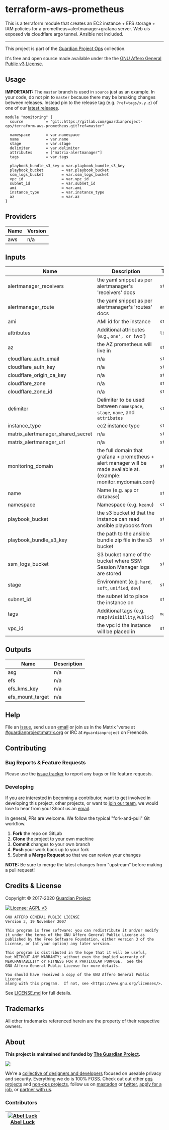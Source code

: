 <!-- 














  ** DO NOT EDIT THIS FILE
  ** 
  ** This file was automatically generated by the `build-harness`. 
  ** 1) Make all changes to `README.yaml` 
  ** 2) Run `make init` (you only need to do this once)
  ** 3) Run`make readme` to rebuild this file. 
  **
  ** (We maintain HUNDREDS of open source projects. This is how we maintain our sanity.)
  **















  -->

# terraform-aws-prometheus


This is a terraform module that creates an EC2 instance + EFS storage + IAM
policies for a prometheus+alertmanager+grafana server. Web uis exposed via
cloudflare argo tunnel. Ansible not included.


---


This project is part of the [Guardian Project Ops](https://gitlab.com/guardianproject-ops/) collection.







It's free and open source made available under the the [GNU Affero General Public v3 License](LICENSE.md).








## Usage


**IMPORTANT:** The `master` branch is used in `source` just as an example. In your code, do not pin to `master` because there may be breaking changes between releases.
Instead pin to the release tag (e.g. `?ref=tags/x.y.z`) of one of our [latest releases](https://gitlab.com/guardianproject-ops/terraform-aws-prometheus/-/tags).



```hcl
module "monitoring" {
  source          = "git::https://gitlab.com/guardianproject-ops/terraform-aws-prometheus.git?ref=master"

  namespace       = var.namespace
  name            = var.name
  stage           = var.stage
  delimiter       = var.delimiter
  attributes      = ["matrix-alertmanager"]
  tags            = var.tags

  playbook_bundle_s3_key = var.playbook_bundle_s3_key
  playbook_bucket        = var.playbook_bucket
  ssm_logs_bucket        = var.ssm_logs_bucket
  vpc_id                 = var.vpc_id
  subnet_id              = var.subnet_id
  ami                    = var.ami
  instance_type          = var.instance_type
  az                     = var.az
}
```






## Providers

| Name | Version |
|------|---------|
| aws | n/a |

## Inputs

| Name | Description | Type | Default | Required |
|------|-------------|------|---------|:-----:|
| alertmanager\_receivers | the yaml snippet as per alertmanager's 'receivers' docs | `string` | n/a | yes |
| alertmanager\_route | the yaml snippet as per alertmanager's 'routes' docs | `any` | n/a | yes |
| ami | AMI id for the instance | `string` | n/a | yes |
| attributes | Additional attributes (e.g., `one', or `two') | `list` | `[]` | no |
| az | the AZ prometheus will live in | `string` | n/a | yes |
| cloudflare\_auth\_email | n/a | `string` | n/a | yes |
| cloudflare\_auth\_key | n/a | `string` | n/a | yes |
| cloudflare\_origin\_ca\_key | n/a | `string` | n/a | yes |
| cloudflare\_zone | n/a | `string` | n/a | yes |
| cloudflare\_zone\_id | n/a | `string` | n/a | yes |
| delimiter | Delimiter to be used between `namespace`, `stage`, `name`, and `attributes` | `string` | `"-"` | no |
| instance\_type | ec2 instance type | `string` | `"t3.nano"` | no |
| matrix\_alertmanager\_shared\_secret | n/a | `string` | n/a | yes |
| matrix\_alertmanager\_url | n/a | `string` | n/a | yes |
| monitoring\_domain | the full domain that grafana + prometheus + alert manager will be made available at. (example: monitor.mydomain.com) | `string` | n/a | yes |
| name | Name  (e.g. `app` or `database`) | `string` | n/a | yes |
| namespace | Namespace (e.g. `keanu`) | `string` | n/a | yes |
| playbook\_bucket | the s3 bucket id that the instance can read ansible playbooks from | `string` | n/a | yes |
| playbook\_bundle\_s3\_key | the path to the ansible bundle zip file in the s3 bucket | `string` | n/a | yes |
| ssm\_logs\_bucket | S3 bucket name of the bucket where SSM Session Manager logs are stored | `string` | n/a | yes |
| stage | Environment (e.g. `hard`, `soft`, `unified`, `dev`) | `string` | n/a | yes |
| subnet\_id | the subnet id to place the instance on | `string` | n/a | yes |
| tags | Additional tags (e.g. map(`Visibility`,`Public`) | `map` | `{}` | no |
| vpc\_id | the vpc id the instance will be placed in | `string` | n/a | yes |

## Outputs

| Name | Description |
|------|-------------|
| asg | n/a |
| efs | n/a |
| efs\_kms\_key | n/a |
| efs\_mount\_target | n/a |





## Help

File an [issue](https://gitlab.com/guardianproject-ops/terraform-aws-prometheus/issues), send us an [email][email] or join us in the Matrix 'verse at [#guardianproject:matrix.org][matrix] or IRC at `#guardianproject` on Freenode.

## Contributing

### Bug Reports & Feature Requests

Please use the [issue tracker](https://gitlab.com/guardianproject-ops/terraform-aws-prometheus/issues) to report any bugs or file feature requests.

### Developing

If you are interested in becoming a contributor, want to get involved in
developing this project, other projects, or want to [join our team][join], we
would love to hear from you! Shoot us an [email][join-email].

In general, PRs are welcome. We follow the typical "fork-and-pull" Git workflow.

 1. **Fork** the repo on GitLab
 2. **Clone** the project to your own machine
 3. **Commit** changes to your own branch
 4. **Push** your work back up to your fork
 5. Submit a **Merge Request** so that we can review your changes

**NOTE:** Be sure to merge the latest changes from "upstream" before making a pull request!

## Credits & License 


Copyright © 2017-2020 [Guardian Project][website]












[![License: AGPL v3](https://img.shields.io/badge/License-AGPL%20v3-blue.svg)](https://www.gnu.org/licenses/agpl-3.0.en.html)

    GNU AFFERO GENERAL PUBLIC LICENSE
    Version 3, 19 November 2007

    This program is free software: you can redistribute it and/or modify
    it under the terms of the GNU Affero General Public License as
    published by the Free Software Foundation, either version 3 of the
    License, or (at your option) any later version.

    This program is distributed in the hope that it will be useful,
    but WITHOUT ANY WARRANTY; without even the implied warranty of
    MERCHANTABILITY or FITNESS FOR A PARTICULAR PURPOSE.  See the
    GNU Affero General Public License for more details.

    You should have received a copy of the GNU Affero General Public License
    along with this program.  If not, see <https://www.gnu.org/licenses/>.


See [LICENSE.md](LICENSE.md) for full details.

## Trademarks

All other trademarks referenced herein are the property of their respective owners.

## About

**This project is maintained and funded by [The Guardian Project][website].**

[<img src="https://gitlab.com/guardianproject/guardianprojectpublic/-/raw/master/Graphics/GuardianProject/pngs/logo-black-w256.png"/>][website]

We're a [collective of designers and developers][website] focused on useable
privacy and security. Everything we do is 100% FOSS. Check out out other [ops
projects][gitlab] and [non-ops projects][nonops], follow us on
[mastadon][mastadon] or [twitter][twitter], [apply for a job][join], or
[partner with us][partner].




### Contributors

|  [![Abel Luck][abelxluck_avatar]][abelxluck_homepage]<br/>[Abel Luck][abelxluck_homepage] |
|---|

  [abelxluck_homepage]: https://gitlab.com/abelxluck

  [abelxluck_avatar]: https://secure.gravatar.com/avatar/0f605397e0ead93a68e1be26dc26481a?s=100&amp;d=identicon





[logo-square]: https://assets.gitlab-static.net/uploads/-/system/group/avatar/3262938/guardianproject.png?width=88
[logo]: https://guardianproject.info/GP_Logo_with_text.png
[join]: https://guardianproject.info/contact/join/
[website]: https://guardianproject.info
[cdr]: https://digiresilience.org
[cdr-tech]: https://digiresilience.org/tech/
[matrix]: https://riot.im/app/#/room/#guardianproject:matrix.org
[join-email]: mailto:jobs@guardianproject.info
[email]: mailto:support@guardianproject.info
[cdr-email]: mailto:info@digiresilience.org
[twitter]: https://twitter.com/guardianproject
[mastadon]: https://social.librem.one/@guardianproject
[gitlab]: https://gitlab.com/guardianproject-ops
[nonops]: https://gitlab.com/guardianproject
[partner]: https://guardianproject.info/how-you-can-work-with-us/
